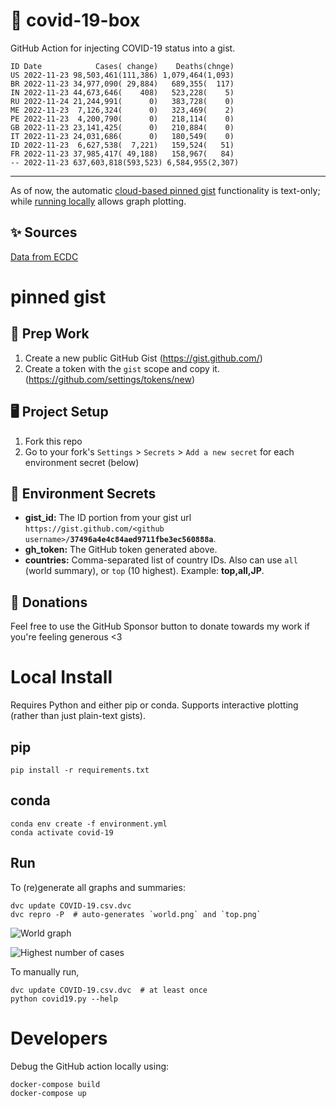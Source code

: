 # 🏥 covid-19-box

GitHub Action for injecting COVID-19 status into a gist.

```
ID Date            Cases( change)    Deaths(chnge)
US 2022-11-23 98,503,461(111,386) 1,079,464(1,093)
BR 2022-11-23 34,977,090( 29,884)   689,355(  117)
IN 2022-11-23 44,673,646(    408)   523,228(    5)
RU 2022-11-24 21,244,991(      0)   383,728(    0)
ME 2022-11-23  7,126,324(      0)   323,469(    2)
PE 2022-11-23  4,200,790(      0)   218,114(    0)
GB 2022-11-23 23,141,425(      0)   210,884(    0)
IT 2022-11-23 24,031,686(      0)   180,549(    0)
ID 2022-11-23  6,627,538(  7,221)   159,524(   51)
FR 2022-11-23 37,985,417( 49,188)   158,967(   84)
-- 2022-11-23 637,603,818(593,523) 6,584,955(2,307)
```

---

As of now, the automatic [cloud-based pinned gist](#pinned-gist) functionality is text-only;
while [running locally](#local-install) allows graph plotting.

## ✨ Sources

[Data from ECDC](https://www.ecdc.europa.eu/en/publications-data/download-todays-data-geographic-distribution-covid-19-cases-worldwide)

# pinned gist

## 🎒 Prep Work
1. Create a new public GitHub Gist (https://gist.github.com/)
1. Create a token with the `gist` scope and copy it. (https://github.com/settings/tokens/new)

## 🖥 Project Setup
1. Fork this repo
1. Go to your fork's `Settings` > `Secrets` > `Add a new secret` for each environment secret (below)

## 🤫 Environment Secrets
- **gist_id:** The ID portion from your gist url `https://gist.github.com/<github username>/`**`37496a4e4c84aed9711fbe3ec560888a`**.
- **gh_token:** The GitHub token generated above.
- **countries:** Comma-separated list of country IDs. Also can use `all` (world summary), or `top` (10 highest). Example: **top,all,JP**.

## 💸 Donations

Feel free to use the GitHub Sponsor button to donate towards my work if you're feeling generous <3

# Local Install

Requires Python and either pip or conda. Supports interactive plotting (rather than just plain-text gists).

## pip

```
pip install -r requirements.txt
```

## conda

```
conda env create -f environment.yml
conda activate covid-19
```

## Run

To (re)generate all graphs and summaries:

```
dvc update COVID-19.csv.dvc
dvc repro -P  # auto-generates `world.png` and `top.png`
```

![World graph](world.png)

![Highest number of cases](top.png)

To manually run,

```
dvc update COVID-19.csv.dvc  # at least once
python covid19.py --help
```

# Developers

Debug the GitHub action locally using:

```
docker-compose build
docker-compose up
```
